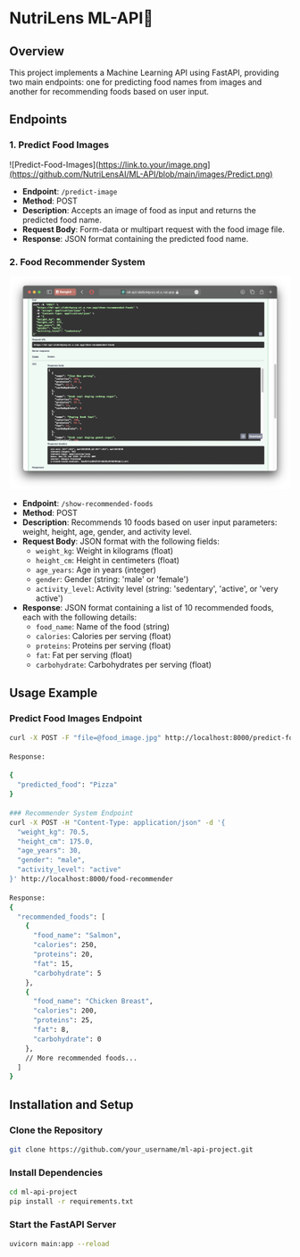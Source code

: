 # NutriLens ML-API🍱

## Overview

This project implements a Machine Learning API using FastAPI, providing two main endpoints: one for predicting food names from images and another for recommending foods based on user input.

## Endpoints

### 1. Predict Food Images

![Predict-Food-Images](https://link.to.your/image.png](https://github.com/NutriLensAI/ML-API/blob/main/images/Predict.png)

- **Endpoint**: `/predict-image`
- **Method**: POST
- **Description**: Accepts an image of food as input and returns the predicted food name.
- **Request Body**: Form-data or multipart request with the food image file.
- **Response**: JSON format containing the predicted food name.

### 2. Food Recommender System

![Recommender-System](https://github.com/NutriLensAI/ML-API/blob/main/images/Recommender.png)

- **Endpoint**: `/show-recommended-foods`
- **Method**: POST
- **Description**: Recommends 10 foods based on user input parameters: weight, height, age, gender, and activity level.
- **Request Body**: JSON format with the following fields:
  - `weight_kg`: Weight in kilograms (float)
  - `height_cm`: Height in centimeters (float)
  - `age_years`: Age in years (integer)
  - `gender`: Gender (string: 'male' or 'female')
  - `activity_level`: Activity level (string: 'sedentary', 'active', or 'very active')
- **Response**: JSON format containing a list of 10 recommended foods, each with the following details:
  - `food_name`: Name of the food (string)
  - `calories`: Calories per serving (float)
  - `proteins`: Proteins per serving (float)
  - `fat`: Fat per serving (float)
  - `carbohydrate`: Carbohydrates per serving (float)

## Usage Example

### Predict Food Images Endpoint

```bash
curl -X POST -F "file=@food_image.jpg" http://localhost:8000/predict-food-image

Response:

{
  "predicted_food": "Pizza"
}

### Recommender System Endpoint
curl -X POST -H "Content-Type: application/json" -d '{
  "weight_kg": 70.5,
  "height_cm": 175.0,
  "age_years": 30,
  "gender": "male",
  "activity_level": "active"
}' http://localhost:8000/food-recommender

Response:
{
  "recommended_foods": [
    {
      "food_name": "Salmon",
      "calories": 250,
      "proteins": 20,
      "fat": 15,
      "carbohydrate": 5
    },
    {
      "food_name": "Chicken Breast",
      "calories": 200,
      "proteins": 25,
      "fat": 8,
      "carbohydrate": 0
    },
    // More recommended foods...
  ]
}
```

## Installation and Setup

### Clone the Repository

```bash
git clone https://github.com/your_username/ml-api-project.git
```


### Install Dependencies
```bash
cd ml-api-project
pip install -r requirements.txt
```

### Start the FastAPI Server
```bash
uvicorn main:app --reload
```




